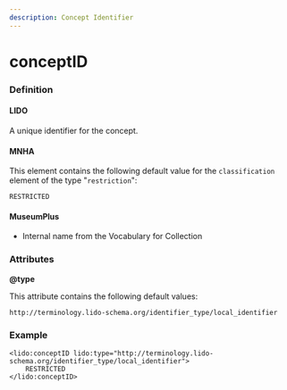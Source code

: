```yaml
---
description: Concept Identifier
---
```


# conceptID

### Definition

#### LIDO

A unique identifier for the concept.

#### MNHA

This element contains the following default value for the `classification` element of the type "`restriction`":

`RESTRICTED`

#### MuseumPlus

* Internal name from the Vocabulary for Collection

### Attributes

**@type**

This attribute contains the following default values:

`http://terminology.lido-schema.org/identifier_type/local_identifier`

### Example

```markup
<lido:conceptID lido:type="http://terminology.lido-schema.org/identifier_type/local_identifier">
    RESTRICTED
</lido:conceptID>
```

